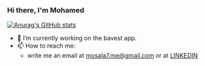 ### Hi there, I'm Mohamed

[![Anurag's GitHub stats](https://github-readme-stats.vercel.app/api?username=MoSala7)](https://github.com/anuraghazra/github-readme-stats)

- 🔭 I’m currently working on the bavest app.
- 📫 How to reach me:
  - write me an email at mosala7.me@gmail.com or at [LINKEDIN](https://www.linkedin.com/in/msala77)
